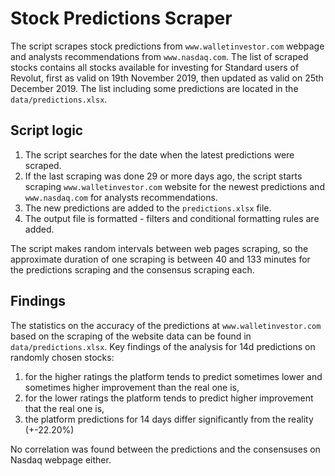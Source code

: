 # Stock Predictions Scraper
The script scrapes stock predictions from `www.walletinvestor.com` webpage and analysts recommendations from `www.nasdaq.com`.
The list of scraped stocks contains all stocks available for investing for Standard users of Revolut,
first as valid on 19th November 2019, then updated as valid on 25th December 2019.
The list including some predictions are located in the `data/predictions.xlsx`.

## Script logic

1. The script searches for the date when the latest predictions were scraped.
2. If the last scraping was done 29 or more days ago, the script starts scraping `www.walletinvestor.com`
website for the newest predictions and `www.nasdaq.com` for analysts recommendations.
3. The new predictions are added to the `predictions.xlsx` file.
4. The output file is formatted - filters and conditional formatting rules are added.

The script makes random intervals between web pages scraping, so the approximate duration of one scraping is
between 40 and 133 minutes for the predictions scraping and the consensus scraping each.

## Findings
The statistics on the accuracy of the predictions at `www.walletinvestor.com` based on the scraping of the website data
can be found in `data/predictions.xlsx`. Key findings of the analysis for 14d predictions on randomly chosen stocks:

1. for the higher ratings the platform tends to predict sometimes lower and sometimes higher improvement than the real one is,
2. for the lower ratings the platform tends to predict higher improvement that the real one is,
3. the platform predictions for 14 days differ significantly from the reality (+-22.20%)

No correlation was found between the predictions and the consensuses on Nasdaq webpage either.
